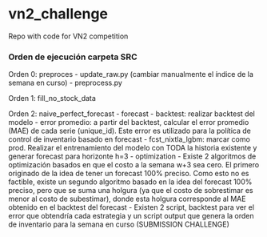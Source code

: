 # vn2_challenge
Repo with code for VN2 competition

### Orden de ejecución carpeta SRC

Orden 0: preproces
    - update_raw.py (cambiar manualmente el índice de la semana en curso)
    - preprocess.py

Orden 1: fill_no_stock_data

Orden 2: naive_perfect_forecast
    - forecast
        - backtest: realizar backtest del modelo
        - error promedio: a partir del backtest, calcular el error promedio (MAE) de cada serie (unique_id). Este error es utilizado para la política de control de inventario basado en forecast
        - fcst_nixtla_lgbm: marcar como prod. Realizar el entrenamiento del modelo con TODA la historia existente y generar forecast para horizonte h=3
    - optimization
        - Existe 2 algoritmos de optimización basados en que el costo a la semana w+3 sea cero. El primero originado de la idea de tener un forecast 100% preciso. Como esto no es factible, existe un segundo algoritmo basado en la idea del forecast 100% preciso, pero que se suma una holgura (ya que el costo de sobrestimar es menor al costo de subestimar), donde esta holgura corresponde al MAE obtenido en el backtest del forecast
        - Existen 2 script, backtest para ver el error que obtendría cada estrategia y un script output que genera la orden de inventario para la semana en curso (SUBMISSION CHALLENGE)
